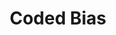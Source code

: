 ---
layout: module
num: 7
title: Coded Bias
type: lecture
draft: 0
group: 3
show_schedule: 1
due_date: 2024-01-25
slides:
  - url: TBA
    title: Coded Bias
readings:
  - title: Coded Bias
    url: https://www.netflix.com/title/81328723
    author: Kantayya, S.
    date: 2020
    source: 7th Empire Media
    notes: "We recognize not everyone may have access to Netflix and as such have <a href='https://canvas.northwestern.edu/files/18094987/'>uploaded a version to Canvas</a>. Also, this could be a great opportunity to come together (covid-safely, of course) with your learning pods and watch together in person!" 
---